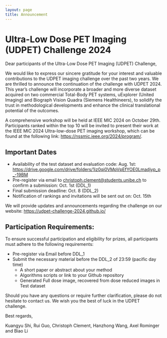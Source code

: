```yaml
---
layout: page
title: Announcement
---
```


# Ultra-Low Dose PET Imaging (UDPET) Challenge 2024

Dear participants of the Ultra-Low Dose PET Imaging (UDPET) Challenge,

We would like to express our sincere gratitude for your interest and valuable contributions to the UDPET imaging challenge over the past two years. We are thrilled to announce the continuation of the challenge with UDPET 2024. This year’s challenge will incorporate a broader and more diverse dataset acquired on two commercial Total-Body PET systems, uExplorer (United Imaging) and Biograph  Vision Quadra (Siemens Healthineers), to solidify the trust in methodological developments and enhance the clinical translational potential of the outcomes.

A comprehensive workshop will be held at IEEE MIC 2024 on October 29th. Participants ranked within the top 10 will be invited to present their work at the IEEE MIC 2024 Ultra-low-dose PET imaging workshop, which can be found at the following link: https://nssmic.ieee.org/2024/program/.

## Important Dates

- Availability of the test dataset and evaluation code: Aug. 1st: https://drive.google.com/drive/folders/1iz0qi0VMpVpEfYOE0Lmadjyp_p_-19BM
- Pre-register via email to christoph.clement@students.unibe.ch to confirm a submission: Oct. 1st (DDL_1)
- Final submission deadline:  Oct. 8 (DDL_2)
- Notification of rankings and invitations will be sent out on: Oct. 15th

We will provide updates and announcements regarding the challenge on our website: https://udpet-challenge-2024.github.io/

## Participation Requirements:
To ensure successful participation and eligibility for prizes, all participants must adhere to the following requirements:

- Pre-register via Email before DDL_1
- Submit the necessary material before the DDL_2 of 23:59 (pacific day time)
    - A short paper or abstract about your method
    - Algorithms scripts or link to your Github repository
    - Generated Full dose image, recovered from dose reduced images in Test dataset
    
Should you have any questions or require further clarification, please do not hesitate to contact us. We wish you the best of luck in the UDPET challenge.

Best regards,

Kuangyu Shi, Rui Guo, Christoph Clement, Hanzhong Wang, Axel Rominger and Biao Li

